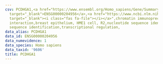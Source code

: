 ```yaml
---
csv: PCDHGA1,<a href="https://www.ensembl.org/Homo_sapiens/Gene/Summary?db=core;g=ENSG00000204956"
  target="_blank">ENSG00000204956</a>,<a href="https://www.ncbi.nlm.nih.gov/pubmed/22863008"
  target="_blank"><i class="fas fa-file"></i></a>",chromatin immunoprecipitation assay,direct
  interaction,breast epithelium, HME1 cell, R2,nucleotide sequence identification,nucleotide
  sequence identification,transcriptional regulation,
data_alias: PCDHGA1
data_id: ENSG00000204956
data_numevidence: 1
data_species: Homo sapiens
data_taxid: '9606'
title: PCDHGA1
---
```

